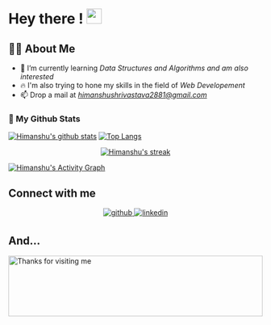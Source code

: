 # Hey there ! <img src="https://raw.githubusercontent.com/MartinHeinz/MartinHeinz/master/wave.gif" width="30px">

 ## 🙋‍♂️ About Me


- 🌱 I’m currently learning *Data Structures and Algorithms and am also interested*
- 🔥 I'm also trying to hone my skills in the field of  *Web Developement*
- 📫 Drop a mail at *himanshushrivastava2881@gmail.com*

### 👀 My Github Stats

[![Himanshu's github stats](https://github-readme-stats.vercel.app/api?username=hshrivastav&count_private=true&show_icons=true&theme=radical)](https://github.com/hshrivastav)
[![Top Langs](https://github-readme-stats.vercel.app/api/top-langs/?username=hshrivastav&show_icons=true&theme=radical&layout=compact)](https://github.com/hshrivastav)
</a>

<p align="center">
    <a href="https://github.com/hshrivastav/github-readme-streak-stats">
        <img title="🔥 Get streak stats for your profile at git.io/streak-stats" alt="Himanshu's streak" src="https://github-readme-streak-stats.herokuapp.com/?user=hshrivastav&theme=black-ice&hide_border=true&stroke=0000&background=060A0CD0"/>
    </a>
</p>

<a href="https://github.com/hshrivastav/github-readme-activity-graph"><img alt="Himanshu's Activity Graph" src="https://activity-graph.herokuapp.com/graph?username=hshrivastav&bg_color=0D1117&color=5BCDEC&line=5BCDEC&point=FFFFFF&hide_border=true" /></a>

## Connect with me  
<div align="center">
<a href="https://github.com/hshrivastav" target="_blank">
<img src=https://img.shields.io/badge/github-%2324292e.svg?&style=for-the-badge&logo=github&logoColor=white alt=github style="margin-bottom: 5px;" />
</a>
<a href="https://www.linkedin.com/in/himanshu-shrivastava-25a073204/" target="_blank">
<img src=https://img.shields.io/badge/linkedin-%231E77B5.svg?&style=for-the-badge&logo=linkedin&logoColor=white alt=linkedin style="margin-bottom: 5px;" />
</a>

  


</div>  


 
## And...

<img height="120" alt="Thanks for visiting me" width="100%" src="https://raw.githubusercontent.com/BrunnerLivio/brunnerlivio/master/images/marquee.svg" />
